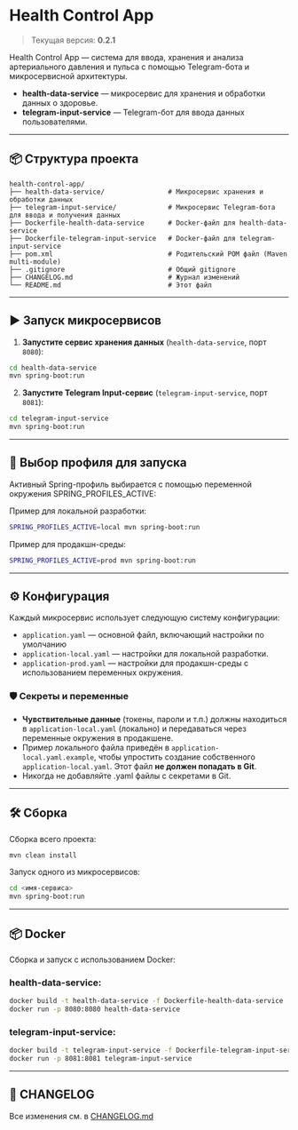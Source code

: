 # Health Control App
> Текущая версия: **0.2.1**

Health Control App — система для ввода, хранения и анализа артериального давления и пульса с помощью Telegram-бота и микросервисной архитектуры.

- **health-data-service** — микросервис для хранения и обработки данных о здоровье.
- **telegram-input-service** — Telegram-бот для ввода данных пользователями.

---

## 📦 Структура проекта

```
health-control-app/
├── health-data-service/            	# Микросервис хранения и обработки данных
├── telegram-input-service/         	# Микросервис Telegram-бота для ввода и получения данных
├── Dockerfile-health-data-service  	# Docker-файл для health-data-service
├── Dockerfile-telegram-input-service   # Docker-файл для telegram-input-service
├── pom.xml                         	# Родительский POM файл (Maven multi-module)
├── .gitignore                      	# Общий gitignore
├── CHANGELOG.md                       	# Журнал изменений
└── README.md                       	# Этот файл
```

---

## ▶️ Запуск микросервисов

1. **Запустите сервис хранения данных** (`health-data-service`, порт `8080`):

```bash
cd health-data-service
mvn spring-boot:run
```

2. **Запустите Telegram Input-сервис** (`telegram-input-service`, порт `8081`):

```bash
cd telegram-input-service
mvn spring-boot:run
```

---

## 🧪 Выбор профиля для запуска
Активный Spring-профиль выбирается с помощью переменной окружения SPRING_PROFILES_ACTIVE:

Пример для локальной разработки:
```bash
SPRING_PROFILES_ACTIVE=local mvn spring-boot:run
```
Пример для продакшн-среды:
```bash
SPRING_PROFILES_ACTIVE=prod mvn spring-boot:run
```

---

## ⚙️ Конфигурация

Каждый микросервис использует следующую систему конфигурации:

- `application.yaml` — основной файл, включающий настройки по умолчанию
- `application-local.yaml` — настройки для локальной разработки.
- `application-prod.yaml` — настройки для продакшн-среды с использованием переменных окружения.

### 🛡️ Секреты и переменные

- **Чувствительные данные** (токены, пароли и т.п.) должны находиться в `application-local.yaml` (локально) и передаваться через переменные окружения в продакшене.
- Пример локального файла приведён в `application-local.yaml.example`, чтобы упростить создание собственного `application-local.yaml`. Этот файл **не должен попадать в Git**.
- Никогда не добавляйте .yaml файлы с секретами в Git.
---

## 🛠 Сборка

Сборка всего проекта:

```bash
mvn clean install
```

Запуск одного из микросервисов:

```bash
cd <имя-сервиса>
mvn spring-boot:run
```

---

## 📦 Docker

Сборка и запуск с использованием Docker:

### health-data-service:

```bash
docker build -t health-data-service -f Dockerfile-health-data-service .
docker run -p 8080:8080 health-data-service
```

### telegram-input-service:

```bash
docker build -t telegram-input-service -f Dockerfile-telegram-input-service .
docker run -p 8081:8081 telegram-input-service
```

---

## 📃 CHANGELOG

Все изменения см. в [CHANGELOG.md](./CHANGELOG.md)